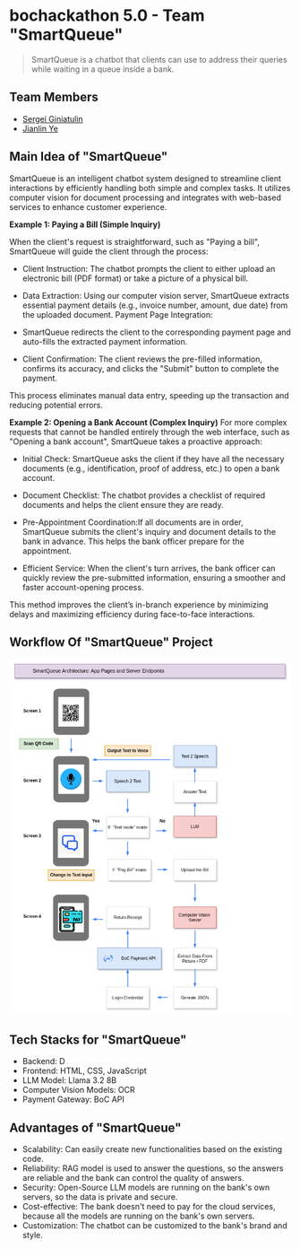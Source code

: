 # bochackathon 5.0 - Team "SmartQueue"
> SmartQueue is a chatbot that clients can use to address their queries while waiting in a queue inside a bank.

## Team Members
- [Sergei Giniatulin](https://github.com/cyrusmsk)
- [Jianlin Ye](https://github.com/JYe9)

## Main Idea of "SmartQueue"
SmartQueue is an intelligent chatbot system designed to streamline client interactions by efficiently handling both simple and complex tasks. It utilizes computer vision for document processing and integrates with web-based services to enhance customer experience.

**Example 1: Paying a Bill (Simple Inquiry)**

When the client's request is straightforward, such as "Paying a bill", SmartQueue will guide the client through the process:

- Client Instruction: The chatbot prompts the client to either upload an electronic bill (PDF format) or take a picture of a physical bill.

- Data Extraction: Using our computer vision server, SmartQueue extracts essential payment details (e.g., invoice number, amount, due date) from the uploaded document.
Payment Page Integration:

- SmartQueue redirects the client to the corresponding payment page and auto-fills the extracted payment information.

- Client Confirmation: The client reviews the pre-filled information, confirms its accuracy, and clicks the "Submit" button to complete the payment.

This process eliminates manual data entry, speeding up the transaction and reducing potential errors.

**Example 2: Opening a Bank Account (Complex Inquiry)**
For more complex requests that cannot be handled entirely through the web interface, such as "Opening a bank account", SmartQueue takes a proactive approach:

- Initial Check: SmartQueue asks the client if they have all the necessary documents (e.g., identification, proof of address, etc.) to open a bank account.

- Document Checklist: The chatbot provides a checklist of required documents and helps the client ensure they are ready.

- Pre-Appointment Coordination:If all documents are in order, SmartQueue submits the client's inquiry and document details to the bank in advance. This helps the bank officer prepare for the appointment.

- Efficient Service: When the client's turn arrives, the bank officer can quickly review the pre-submitted information, ensuring a smoother and faster account-opening process.

This method improves the client’s in-branch experience by minimizing delays and maximizing efficiency during face-to-face interactions.

## Workflow Of "SmartQueue" Project
![SmartQueue Workflow](FlowChart_updated.png)

## Tech Stacks for "SmartQueue"
- Backend: D
- Frontend: HTML, CSS, JavaScript
- LLM Model: Llama 3.2 8B
- Computer Vision Models: OCR
- Payment Gateway: BoC API

## Advantages of "SmartQueue"
- Scalability: Can easily create new functionalities based on the existing code.
- Reliability: RAG model is used to answer the questions, so the answers are reliable and the bank can control the quality of answers.
- Security: Open-Source LLM models are running on the bank's own servers, so the data is private and secure.
- Cost-effective: The bank doesn't need to pay for the cloud services, because all the models are running on the bank's own servers.
- Customization: The chatbot can be customized to the bank's brand and style.
